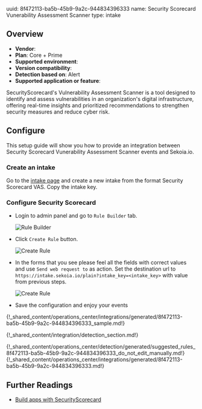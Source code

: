 uuid: 8f472113-ba5b-45b9-9a2c-944834396333
name: Security Scorecard Vunerability Assessment Scanner 
type: intake

## Overview
- **Vendor**:
- **Plan**: Core + Prime
- **Supported environment**:
- **Version compatibility**:
- **Detection based on**: Alert
- **Supported application or feature**:

SecurityScorecard's Vulnerability Assessment Scanner is a tool designed to identify and assess vulnerabilities in an 
organization's digital infrastructure, offering real-time insights and prioritized recommendations to strengthen 
security measures and reduce cyber risk.



## Configure

This setup guide will show you how to provide an integration between Security Scorecard Vunerability Assessment Scanner 
events and Sekoia.io.

### Create an intake

Go to the [intake page](https://app.sekoia.io/operations/intakes) and create a new intake from the format Security Scorecard VAS.
Copy the intake key.

### Configure Security Scorecard

* Login to admin panel and go to `Rule Builder` tab.

    ![Rule Builder](/assets/instructions/securityscorecard_vas/securityscorecard_vas_1.png)

* Click `Create Rule` button.

    ![Create Rule](/assets/instructions/securityscorecard_vas/securityscorecard_vas_2.png)

* In the forms that you see please feel all the fields with correct values and use `Send web request to` as action.
Set the destination url to `https://intake.sekoia.io/plain?intake_key=<intake_key>` with value from previous steps.

    ![Create Rule](/assets/instructions/securityscorecard_vas/securityscorecard_vas_3.png)

* Save the configuration and enjoy your events


{!_shared_content/operations_center/integrations/generated/8f472113-ba5b-45b9-9a2c-944834396333_sample.md!}


{!_shared_content/integration/detection_section.md!}

{!_shared_content/operations_center/detection/generated/suggested_rules_8f472113-ba5b-45b9-9a2c-944834396333_do_not_edit_manually.md!}
{!_shared_content/operations_center/integrations/generated/8f472113-ba5b-45b9-9a2c-944834396333.md!}

## Further Readings

- [Build apps with SecurityScorecard](https://securityscorecard.readme.io/docs/build-an-app)
